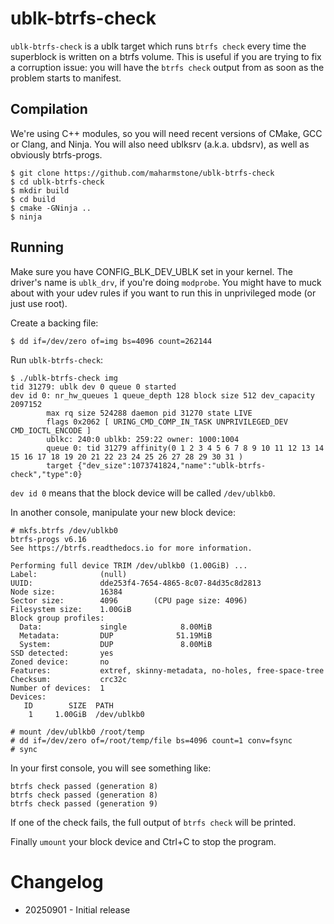 ublk-btrfs-check
================

`ublk-btrfs-check` is a ublk target which runs `btrfs check` every time the
superblock is written on a btrfs volume. This is useful if you are trying to
fix a corruption issue: you will have the `btrfs check` output from as soon as
the problem starts to manifest.

Compilation
-----------

We're using C++ modules, so you will need recent versions of CMake, GCC or
Clang, and Ninja. You will also need ublksrv (a.k.a. ubdsrv), as well as
obviously btrfs-progs.

```
$ git clone https://github.com/maharmstone/ublk-btrfs-check
$ cd ublk-btrfs-check
$ mkdir build
$ cd build
$ cmake -GNinja ..
$ ninja
```

Running
-------

Make sure you have CONFIG_BLK_DEV_UBLK set in your kernel. The driver's name is
`ublk_drv`, if you're doing `modprobe`. You might have to muck about with your
udev rules if you want to run this in unprivileged mode (or just use root).

Create a backing file:
```
$ dd if=/dev/zero of=img bs=4096 count=262144
```

Run `ublk-btrfs-check`:
```
$ ./ublk-btrfs-check img
tid 31279: ublk dev 0 queue 0 started
dev id 0: nr_hw_queues 1 queue_depth 128 block size 512 dev_capacity 2097152
        max rq size 524288 daemon pid 31270 state LIVE
        flags 0x2062 [ URING_CMD_COMP_IN_TASK UNPRIVILEGED_DEV CMD_IOCTL_ENCODE ]
        ublkc: 240:0 ublkb: 259:22 owner: 1000:1004
        queue 0: tid 31279 affinity(0 1 2 3 4 5 6 7 8 9 10 11 12 13 14 15 16 17 18 19 20 21 22 23 24 25 26 27 28 29 30 31 )
        target {"dev_size":1073741824,"name":"ublk-btrfs-check","type":0}
```

`dev id 0` means that the block device will be called `/dev/ublkb0`.

In another console, manipulate your new block device:

```
# mkfs.btrfs /dev/ublkb0
btrfs-progs v6.16
See https://btrfs.readthedocs.io for more information.

Performing full device TRIM /dev/ublkb0 (1.00GiB) ...
Label:              (null)
UUID:               dde253f4-7654-4865-8c07-84d35c8d2813
Node size:          16384
Sector size:        4096        (CPU page size: 4096)
Filesystem size:    1.00GiB
Block group profiles:
  Data:             single            8.00MiB
  Metadata:         DUP              51.19MiB
  System:           DUP               8.00MiB
SSD detected:       yes
Zoned device:       no
Features:           extref, skinny-metadata, no-holes, free-space-tree
Checksum:           crc32c
Number of devices:  1
Devices:
   ID        SIZE  PATH
    1     1.00GiB  /dev/ublkb0

# mount /dev/ublkb0 /root/temp
# dd if=/dev/zero of=/root/temp/file bs=4096 count=1 conv=fsync
# sync
```

In your first console, you will see something like:
```
btrfs check passed (generation 8)
btrfs check passed (generation 8)
btrfs check passed (generation 9)
```

If one of the check fails, the full output of `btrfs check` will be printed.

Finally `umount` your block device and Ctrl+C to stop the program.

Changelog
=========

* 20250901 - Initial release
